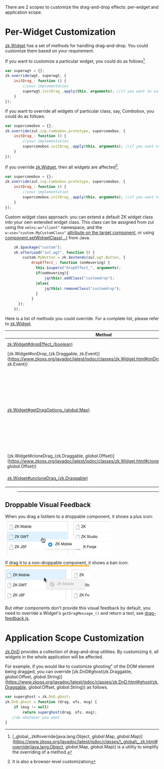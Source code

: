 

There are 2 scopes to customize the drag-and-drop effects: per-widget
and application scope.

# Per-Widget Customization

[zk.Widget](https://www.zkoss.org/javadoc/latest/jsdoc/classes/zk.Widget.html) has a set of methods for
handling drag-and-drop. You could customize them based on your
requirement.

If you want to customize a particular widget, you could do as
follows[^1].

```javascript
var superwgt = {};
zk.override(wgt, superwgt, {
    initDrag_: function () {
        //your implementation
        superwgt.initDrag_.apply(this, arguments); //if you want to call back the default implementation
    }
});
```

If you want to override all widgets of particular class, say, Combobox,
you could do as follows.

```javascript
var supercomobox = {};
zk.override(zul.inp.Combobox.prototype, supercomobox, {
    initDrag_: function () {
        //your implementation
        supercomobox.initDrag_.apply(this, arguments); //if you want to call back the default implementation
    }
});
```

If you override [zk.Widget](https://www.zkoss.org/javadoc/latest/jsdoc/classes/zk.Widget.html), then all
widgets are affected[^2].

```javascript
var supercomobox = {};
zk.override(zul.inp.Combobox.prototype, supercomobox, {
    initDrag_: function () {
        //your implementation
        supercomobox.initDrag_.apply(this, arguments); //if you want to call back the default implementation
    }
});
```

Custom widget class approach: you can extend a default ZK widget class
into your own extended widget class. This class can be assigned from zul
using the `xmlns:w="client"` namespace, and the
`w:use="custom.MyCustomClass"` [attribute on the target component]({{site.baseurl}}/zk_client_side_ref/widget_customization#Specify_Your_Own_Widget_Class),
or using
[component.setWidgetClass(...)](https://www.zkoss.org/javadoc/latest/zk/org/zkoss/zk/ui/AbstractComponent.html#setWidgetClass-java.lang.String-)
from Java.

```javascript
    zk.$package("custom");
    zk.afterLoad("zul.wgt", function () {
        custom.MyButton = zk.$extends(zul.wgt.Button, {
            dropEffect_: function (onHovering) {
              this.$supers("dropEffect_", arguments);
              if(onHovering){
                  jq(this).addClass("customdrop");
              }else{
                  jq(this).removeClass("customdrop");
              }
            }
      });
    });
```

Here is a list of methods you could override. For a complete list,
please refer to [zk.Widget](https://www.zkoss.org/javadoc/latest/jsdoc/classes/zk.Widget.html).

| Method | Description |
|--------|-------------|
| [zk.Widget#dropEffect_(boolean)](https://www.zkoss.org/javadoc/latest/jsdoc/classes/zk.Widget.html#dropEffect_(boolean)) | Called to have some visual effect when the user is dragging a widget over this widget and this widget is droppable. Notice it is the effect to indicate that a widget is droppable. |
| [zk.Widget#onDrop_(zk.Draggable, zk.Event)](https://www.zkoss.org/javadoc/latest/jsdoc/classes/zk.Widget.html#onDrop_(zk.Draggable, zk.Event)) | Called to fire the onDrop event. You could override it to implement some effects to indicate dropping. |
| [zk.Widget#getDragOptions_(_global_.Map)](https://www.zkoss.org/javadoc/latest/jsdoc/classes/zk.Widget.html#getDragOptions_(_global_.Map)) | Returns the options used to instantiate [zk.Draggable](https://www.zkoss.org/javadoc/latest/jsdoc/classes/zk.Draggable.html). There is a lot what you could customize with this method, since the options control many effects, such `starteffect`, `endeffect`, `change` and so on. Note: the dragOptions map received as parameter in this function is a global "static" object shared by every instances of drag and drop in the page. If you make modifications to this object directly, they will apply to every drag and drop workflow triggered subsequently. A simple way to do a punctual change to the drag behavior is to copy the object, then modify and return the copy.<br/><br/>```javascript<br/>getDragOptions_: function(map) {<br/>    if(windowOptions == null){<br/>        windowOptions = zk.copy(new Map(),map);<br/>        //Commented out: chain effect from multiple overrides<br/>        //var oldstarteffect = map.starteffect;<br/>        windowOptions.starteffect = function(dg) {<br/>            //oldstarteffect.apply(this,arguments);<br/>            jq(dg.node).css("background-color","yellow");<br/>        }<br/>    }<br/>    return windowOptions;<br/>}<br/>```<br/><br/>Please refer to [zk.Draggable](https://www.zkoss.org/javadoc/latest/jsdoc/classes/zk.Draggable.html) and the source code for more information. |
| [zk.Widget#cloneDrag_(zk.Draggable, _global_.Offset)](https://www.zkoss.org/javadoc/latest/jsdoc/classes/zk.Widget.html#cloneDrag_(zk.Draggable, _global_.Offset)) | Called to create the visual effect representing what is being dragged. In other words, it creates the DOM element that will be moved with the mouse pointer when the user is dragging. |
| [zk.Widget#uncloneDrag_(zk.Draggable)](https://www.zkoss.org/javadoc/latest/jsdoc/classes/zk.Widget.html#uncloneDrag_(zk.Draggable)) | Undo the visual effect created by [zk.Widget#cloneDrag_(zk.Draggable, _global_.Offset)](https://www.zkoss.org/javadoc/latest/jsdoc/classes/zk.Widget.html#cloneDrag_(zk.Draggable, _global_.Offset)). In other words, it removes the DOM element that was created. |

> ------------------------------------------------------------------------
>
> <references/>

## Droppable Visual Feedback

When you drag a listitem to a droppable component, it shows a plus icon:
![](images/is-droppable.png)

If drag it to a non-droppable component, it shows a ban icon:
![](images/not-droppable.png)

But other components don't provide this visual feedback by default, you
need to override a Widget's `getDragMessage_()` and return a text, see
[drag-feedback.js](https://github.com/zkoss/zkbooks/blob/master/clientreference/src/main/webapp/customization).

# Application Scope Customization

[zk.DnD](https://www.zkoss.org/javadoc/latest/jsdoc/classes/zk.DnD.html) provides a collection of
drag-and-drop utilities. By customizing it, all widgets in the whole
application will be affected.

For example, if you would like to customize ghosting" of the DOM
element being dragged, you can override
[zk.DnD#ghost(zk.Draggable, _global_.Offset, _global_.String)](https://www.zkoss.org/javadoc/latest/jsdoc/classes/zk.DnD.html#ghost(zk.Draggable, _global_.Offset, _global_.String))
as follows.

```javascript
var superghost = zk.DnD.ghost;
zk.DnD.ghost = function (drag, ofs, msg) {
    if (msg != null)
        return superghost(drag, ofs, msg);
   //do whatever you want
}
```

[^1]: [\_global\_.zk#override(java.lang.Object, _global_.Map, _global_.Map)](https://www.zkoss.org/javadoc/latest/jsdoc/classes/\_global\_.zk.html#override(java.lang.Object, _global_.Map, _global_.Map))
    is a utility to simplify the overriding of a method.

[^2]: It is also a browser-level customization
